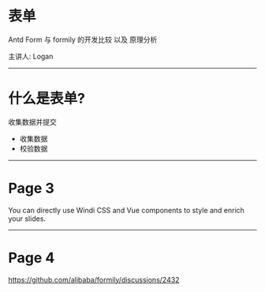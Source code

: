 # 表单

Antd Form  与 formily 的开发比较 以及 原理分析

<div class="absolute bottom-10">
  <span class="font-700">
    主讲人: Logan
  </span>
</div>

<!-- 这是一条备注 -->
---

# 什么是表单? 

收集数据并提交

- 收集数据
- 校验数据


---

# Page 3

You can directly use Windi CSS and Vue components to style and enrich your slides.

<div class="p-3">
  <Tweet id="20" />
</div>

--- 

# Page 4
https://github.com/alibaba/formily/discussions/2432
